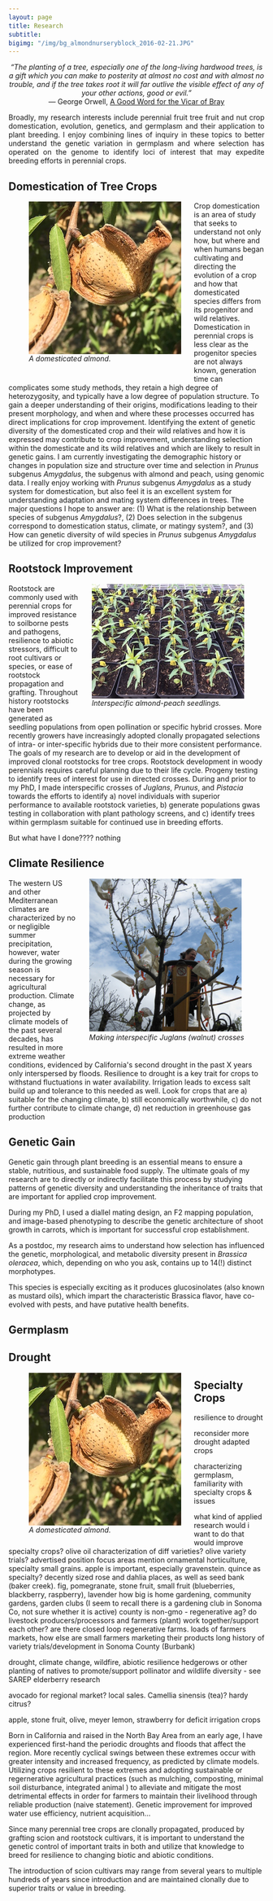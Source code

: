 ```yaml
---
layout: page
title: Research
subtitle: 
bigimg: "/img/bg_almondnurseryblock_2016-02-21.JPG"
---
```


<center><i>“The planting of a tree, especially one of the long-living hardwood trees, is a gift which you can make to posterity at almost no cost and with almost no trouble, and if the tree takes root it will far outlive the visible effect of any of your other actions, good or evil.”</i><br /> ― George Orwell, <a href="http://orwell.ru/library/reviews/vicar/english/e_vicar">A Good Word for the Vicar of Bray</a></center>   


<p align="justify">
Broadly, my research interests include perennial fruit tree fruit and nut crop domestication, evolution, genetics, and germplasm and their application to plant breeding. I enjoy combining lines of inquiry in these topics to better understand the genetic variation in germplasm and where selection has operated on the genome to identify loci of interest that may expedite breeding efforts in perennial crops.
</p>

## Domestication of Tree Crops
<p align="justify">

<figure>
<div style="float: left; padding-right: 25px; padding-bottom: 25px">
	<a href="/img/almondandhusk_2017-08-08.JPG" target="_blank"><img src="/img/sm_almondandhusk_2017-08-08.JPG" width="300" alt="" align="left"></a>
	<figcaption><i>A domesticated almond.</i></figcaption>
</div>
</figure>

Crop domestication is an area of study that seeks to understand not only how, but where and when humans began cultivating and directing the evolution of a crop and how that domesticated species differs from its progenitor and wild relatives. Domestication in perennial crops is less clear as the progenitor species are not always known, generation time can complicates some study methods, they retain a high degree of heterozygosity, and typically have a low degree of population structure. To gain a deeper understanding of their origins, modifications leading to their present morphology, and when and where these processes occurred has direct implications for crop improvement. Identifying the extent of genetic diversity of the domesticated crop and their wild relatives and how it is expressed may contribute to crop improvement, understanding selection within the domesticate and its wild relatives and which are likely to result in genetic gains. I am currently investigating the demographic history or changes in population size and structure over time and selection in _Prunus_ subgenus _Amygdalus_, the subgenus with almond and peach, using genomic data. I really enjoy working with _Prunus_ subgenus _Amygdalus_ as a study system for domestication, but also feel it is an excellent system for understanding adaptation and mating system differences in trees. The major questions I hope to answer are: (1) What is the relationship between species of subgenus _Amygdalus_?, (2) Does selection in the subgenus correspond to domestication status, climate, or matingy system?, and (3) How can genetic diversity of wild species in _Prunus_ subgenus _Amygdalus_ be utilized for crop improvement?
</p>

## Rootstock Improvement 
<p align="justify">
	
<figure>
<div style="float: right; padding-left: 25px; padding-bottom: 25px">
	<a href="/img/almondpeachhybridsdlgs_2017-12-01.JPG" target="_blank"><img src="/img/sm_almondpeachhybridsdlgs_2017-12-01.JPG" width="300" alt="" align="right"></a>
	<figcaption><i>Interspecific almond-peach seedlings.</i></figcaption>
</div>
</figure>

Rootstock are commonly used with perennial crops for improved resistance to soilborne pests and pathogens, resilience to abiotic stressors, difficult to root cultivars or species, or ease of rootstock propagation and grafting. Throughout history rootstocks have been generated as seedling populations from open pollination or specific hybrid crosses. More recently growers have increasingly adopted clonally propagated selections of intra- or inter-specific hybrids due to their more consistent performance. The goals of my research are to develop or aid in the development of improved clonal rootstocks for tree crops. Rootstock development in woody perennials requires careful planning due to their life cycle. Progeny testing to identify trees of interest for use in directed crosses. During and prior to my PhD, I made interspecific crosses of _Juglans_, _Prunus_, and _Pistacia_ towards the efforts to identify a) novel individuals with superior performance to available rootstock varieties, b) generate populations gwas testing in collaboration with plant pathology screens, and c) identify trees within germplasm suitable for continued use in breeding efforts.
</p>

But what have I done???? nothing



## Climate Resilience
<p align="justify">

<figure>
<div style="float: right; padding-left: 25px; padding-bottom: 25px">
	<img src="/img/dv_walnut.jpg" width="300" alt="Dianne Velasco hybridizing Juglans microcarpa with Juglans regia">
	<figcaption><i>Making interspecific Juglans (walnut) crosses</i></figcaption>
</div>
</figure>

The western US and other Mediterranean climates are characterized by no or negligible summer precipitation, however, water during the growing season is necessary for agricultural production. Climate change, as projected by climate models of the past several decades, has resulted in more extreme weather conditions, evidenced by California's second drought in the past X years only interspersed by floods. Resilience to drought is a key trait for crops to withstand fluctuations in water availability. Irrigation leads to excess salt build up and tolerance to this needed as well. Look for crops that are a) suitable for the changing climate, b) still economically worthwhile, c) do not further contribute to climate change, d) net reduction in greenhouse gas production
</p>


## Genetic Gain
<p align="justify">

Genetic gain through plant breeding is an essential means to ensure a stable, nutritious, and sustainable food supply. The ultimate goals of my research are to directly or indirectly facilitate this process by studying patterns of genetic diversity and understanding the inheritance of traits that are important for applied crop improvement.

During my PhD, I used a diallel mating design, an F2 mapping population, and image-based phenotyping to describe the genetic architecture of shoot growth in carrots, which is important for successful crop establishment.

As a postdoc, my research aims to understand how selection has influenced the genetic, morphological, and metabolic diversity present in <i>Brassica oleracea</i>, which, depending on who you ask, contains up to 14(!) distinct morphotypes.

This species is especially exciting as it produces glucosinolates (also known as mustard oils), which impart the characteristic Brassica flavor, have co-evolved with pests, and have putative health benefits.
</p>

## Germplasm
## Drought
<p align="justify">

<figure>
<div style="float: left; padding-right: 25px; padding-bottom: 25px">
	<a href="/img/almondandhusk_2017-08-08.JPG" target="_blank"><img src="/img/sm_almondandhusk_2017-08-08.JPG" width="300" alt="" align="left"></a>
	<figcaption><i>A domesticated almond.</i></figcaption>
</div>
</figure>

## Specialty Crops
<p align="justify">

resilience to drought

reconsider more drought adapted crops

characterizing germplasm, familiarity with specialty crops & issues

what kind of applied research would i want to do that would improve specialty crops?
olive oil characterization of diff varieties? olive variety trials?
advertised position focus areas mention ornamental horticulture, specialty small grains.
apple is important, especially gravenstein. quince as specialty?
decently sized rose and dahlia places, as well as seed bank (baker creek).
fig, pomegranate, stone fruit, small fruit (blueberries, blackberry, raspberry), lavender
how big is home gardening, community gardens, garden clubs (I seem to recall there is a gardening club in Sonoma Co, not sure whether it is active)
county is non-gmo - regenerative ag? do livestock producers/processors and farmers (plant) work together/support each other? are there closed loop regenerative farms.
loads of farmers markets, how else are small farmers marketing their products
long history of variety trials/development in Sonoma County (Burbank)

drought, climate change, wildfire, abiotic resilience
hedgerows or other planting of natives to promote/support pollinator and wildlife diversity - see SAREP elderberry research

avocado for regional market? local sales. Camellia sinensis (tea)? hardy citrus?

apple, stone fruit, olive, meyer lemon, strawberry for deficit irrigation crops
</p>

Born in California and raised in the North Bay Area from an early age, I have experienced first-hand the periodic droughts and floods that affect the region. More recently cyclical swings between these extremes occur with greater intensity and increased frequency, as predicted by climate models. Utilizing crops resilient to these extremes and adopting sustainable or regernerative agricultural practices (such as mulching, composting, minimal soil disturbance, integrated animal ) to alleviate and mitigate the most detrimental effects in order for farmers to maintain their livelihood through reliable production (naive statement). Genetic improvement for improved water use efficiency, nutrient acquisition...

 Since many perennial tree crops are clonally propagated, produced by grafting scion and rootstock cultivars, it is important to understand the genetic control of important traits in both and utilize that knowledge to breed for resilience to changing biotic and abiotic conditions. 
 
 The introduction of scion cultivars may range from several years to multiple hundreds of years since introduction and are maintained clonally due to superior traits or value in breeding.

